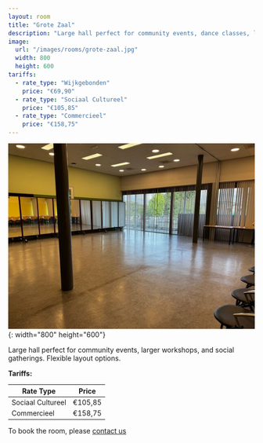 ```yaml
---
layout: room
title: "Grote Zaal"
description: "Large hall perfect for community events, dance classes, larger workshops, and social gatherings. Flexible layout options."
image:
  url: "/images/rooms/grote-zaal.jpg"
  width: 800
  height: 600
tariffs:
  - rate_type: "Wijkgebonden"
    price: "€69,90"
  - rate_type: "Sociaal Cultureel"
    price: "€105,85"
  - rate_type: "Commercieel"
    price: "€158,75"
---
```


![Grote Zaal](/images/rooms/grootezaal.jpg){: width="800" height="600"}

Large hall perfect for community events, larger workshops, and social gatherings. Flexible layout options.

**Tariffs:**

| Rate Type         | Price   |
| ----------------- | ------- |
| Sociaal Cultureel | €105,85 |
| Commercieel       | €158,75 |

To book the room, please [contact us](/contact)